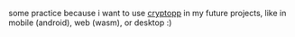 some practice because i want to use [cryptopp](https://github.com/weidai11/cryptopp) in my future projects, like in mobile (android), web (wasm), or desktop :)